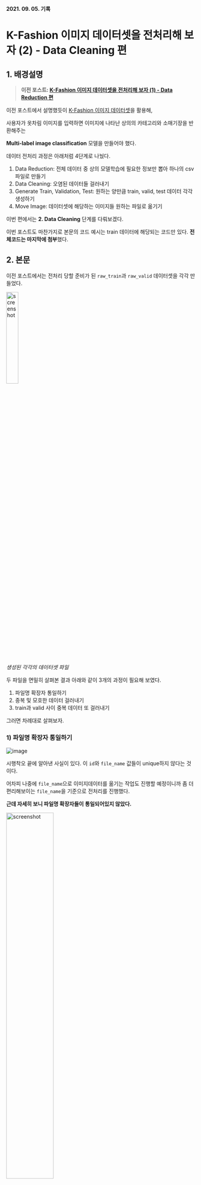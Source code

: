 **2021. 09. 05. 기록**

# K-Fashion 이미지 데이터셋을 전처리해 보자 (2) - Data Cleaning 편

## 1. 배경설명

> **이전 포스트: [K-Fashion 이미지 데이터셋을 전처리해 보자 (1) - Data Reduction 편](https://github.com/heejaykong/TIL/blob/main/ML/k-fashion%EB%8D%B0%EC%9D%B4%ED%84%B0%EC%85%8B%20%EC%A0%84%EC%B2%98%EB%A6%AC%20%EA%B3%BC%EC%A0%95(1).md#k-fashion-%EC%9D%B4%EB%AF%B8%EC%A7%80-%EB%8D%B0%EC%9D%B4%ED%84%B0%EC%85%8B%EC%9D%84-%EC%A0%84%EC%B2%98%EB%A6%AC%ED%95%B4-%EB%B3%B4%EC%9E%90-1---data-reduction-%ED%8E%B8)**

이전 포스트에서 설명했듯이 [K-Fashion 이미지 데이터셋](https://aihub.or.kr/aidata/7988)을 활용해,

사용자가 옷차림 이미지를 입력하면 이미지에 나타난 상의의 카테고리와 소매기장을 반환해주는

**Multi-label image classification** 모델을 만들어야 했다.

데이터 전처리 과정은 아래처럼 4단계로 나눴다.

1. Data Reduction: 전체 데이터 중 상의 모델학습에 필요한 정보만 뽑아 하나의 csv 파일로 만들기
2. Data Cleaning: 오염된 데이터들 걸러내기
3. Generate Train, Validation, Test: 원하는 양만큼 train, valid, test 데이터 각각 생성하기
4. Move Image: 데이터셋에 해당하는 이미지들 원하는 파일로 옮기기

이번 편에서는 **2. Data Cleaning** 단계를 다뤄보겠다.

이번 포스트도 마찬가지로 본문의 코드 예시는 train 데이터에 해당되는 코드만 있다. **전체코드는 마지막에 첨부**했다.

## 2. 본문

이전 포스트에서는 전처리 당할 준비가 된 `raw_train`과 `raw_valid` 데이터셋을 각각 만들었다.

<img src="https://user-images.githubusercontent.com/18097984/136834983-625c3f8c-e433-431c-95f2-da34c2b34e0c.png" width="25%" alt="screenshot" />

*생성된 각각의 데이터셋 파일*

두 파일을 면밀히 살펴본 결과 아래와 같이 3개의 과정이 필요해 보였다.
1) 파일명 확장자 통일하기
2) 중복 및 모호한 데이터 걸러내기
3) train과 valid 사이 중복 데이터 또 걸러내기

그러면 차례대로 살펴보자.

### 1) 파일명 확장자 통일하기

![image](https://user-images.githubusercontent.com/18097984/136968943-3517f044-ab6b-4ca5-a03c-ff2fd6bc4628.png)

시행착오 끝에 알아낸 사실이 있다. 이 `id`와 `file_name` 값들이 unique하지 않다는 것이다.

어차피 나중에 `file_name`으로 이미지데이터를 옮기는 작업도 진행할 예정이니까 좀 더 편리해보이는 `file_name`을 기준으로 전처리를 진행했다.

**근데 자세히 보니 파일명 확장자들이 통일되어있지 않았다.**

<img src="https://user-images.githubusercontent.com/18097984/136966095-7e44fbbc-c29f-4e2d-befb-66a1d729d657.png" width="50%" alt="screenshot" />

*확장자 `.jpg`, `.JPG`가 섞인 모습*

**왜 이게 문제가 되는가?**

`file_name`값이 전부 서로 unique하다는 게 보장된다면 확장자를 통일시킬 필요가 없겠지만, 파일명이 겹치는 경우가 있다는 것을 알고 있기에

(파일명이 동일해도 확장자가 다를 경우 다른 string으로 인식되니까) 전처리 편의성을 위해, 확장자들을 `.jpg`로 통일시키기로 했다.

먼저, 기존의 `raw_train` 파일을 읽어온 뒤, `replace_extensions()` 함수에 넣었다.

```python
# reading the csv file
base = "../../input/"
RAW_TRAIN_PATH = os.path.join(base, "raw_train.csv")
raw_train = pd.read_csv(RAW_TRAIN_PATH, encoding="utf-8")
print(len(raw_train))
```
<img src="https://user-images.githubusercontent.com/18097984/136959450-d6d7b370-b2e7-454b-97b4-e93a75c27809.png" width="45%" alt="screenshot" />

*실행결과 `raw_train`의 데이터 수는 총 415,707개다*

```python
raw_train = replace_extensions(raw_train)
```

처리된 결과를 보자. 왼쪽이 처리되기 전 모습, 오른쪽이 `replace_extensions()`를 거친 모습이다.

<div style="display:flex;">
  <img src="https://user-images.githubusercontent.com/18097984/136966095-7e44fbbc-c29f-4e2d-befb-66a1d729d657.png" width="45%" alt="screenshot" />
  =>
  <img src="https://user-images.githubusercontent.com/18097984/136966505-35f82787-2f47-40b7-8205-11da5cdabfe9.png" width="45%" alt="screenshot" />
</div>

그렇다면 이제 `replace_extensions` 함수가 뭔지 살펴보자.

```python
def to_jpg(filename):
    return os.path.splitext(filename)[0] + ".jpg"                 # <- line 2

def replace_extensions(csv):
    csv.loc[:,"file_name"] = csv.loc[:,"file_name"].apply(to_jpg) # <- line 5
    return csv
```
* **line 5**은 file_name 칼럼 전체에 `to_jpg`이라는 함수를 apply하는 코드다.
* **line 2**는 각 file_name 값에서 확장자에 해당하는 스트링을 strip하고 대신 `.jpg`를 붙여서 리턴한다.

파일명 확장자를 통일했으니, 이제 본격적으로 오염된 데이터를 걸러내보자.


### 2) 중복 및 모호한 데이터 걸러내기

이번엔 중복되거나 모호한 값을 지닌, 오염된 데이터들을 걸러내는 작업을 할 차례다.

위 예시 이미지처럼 아예 **파일명과 라벨링값이 동일한 데이터들**이 존재하기도 했고,

**파일명은 같은데 다르게 라벨링된 데이터들**이 존재하기도 했다.

`remove_duplicate_rows()`와 `remove_ambiguous_rows()`라는 함수의 파라미터로 넣어 처리했다.

```python
raw_train = remove_duplicate_rows(raw_train)
len(raw_train)
```
<img src="https://user-images.githubusercontent.com/18097984/136975090-a507514d-70c6-40cc-86eb-a12d2797423e.png" width="45%" alt="screenshot" />

```python
raw_train = remove_ambiguous_rows(raw_train)
len(raw_train)
```
<img src="https://user-images.githubusercontent.com/18097984/136980357-b9065629-34e5-4ea0-a8ba-110cb13bf86f.png" width="45%" alt="screenshot" />

실행결과, 데이터 수가 총 415,707개 -> 413,682개 -> 409,470개로 감소한 것을 볼 수 있다.

그럼 이 두 함수가 뭔지 살펴보자.
```python
# 파일명과 라벨들이 duplicate인 row마다 마지막 하나만 살리고 다 없애기
def remove_duplicate_rows(csv):
    cols = list(csv.columns[1:])
    duplicates_removed = csv.drop_duplicates(subset=cols, keep='last')        # <- line 4
    return duplicates_removed
    
# 파일명만 duplicate하고 라벨은 달라서 모호한 row들은 전부 없애버리기
def remove_ambiguous_rows(csv):
    ambiguous_removed = csv.drop_duplicates(subset=['file_name'], keep=False) # <- line 9
    return ambiguous_removed
```
두 함수 다 pandas의 `drop_duplicates` 함수를 활용해 중복되는 데이터를 처리했다.
* 완전히 동일한 데이터일 경우, 그 중 한 개는 살릴 수 있으니까 **line 4**에서 `keep` 옵션을 `'last'`로 지정했다.
* 파일명은 동일한데 평가된 라벨이 다를 경우, 그 중 어떤 데이터가 실제 정답인지 알 길이 없으므로, **line 9**에서는 `keep` 옵션을 `False`로 지정해 살리는 데이터 없이 전부 삭제했다.

### 3) train과 valid 사이 중복 데이터 또 걸러내기

끝난 줄 알았더니 또 다른 문제를 발견했다.

`raw_valid`에도 여태 얘기한 전처리 코드를 똑같이 진행한 뒤 넘어갔는데 뭔가 이상하길래,

```python
# 이미 처리한 train과 valid 사이에는 서로 겹치는 데이터가 없는지 확인
filenames = TOTAL['file_name'].tolist()
seen = set()
uniq = []
duplicates = []
for names in filenames:
    if names not in seen:
        seen.add(names)
        uniq.append(names)
    else:
        duplicates.append(names)
len(duplicates) # 짱 많은 것으로 판명
```

삽질 끝에 또!! train과 valid 데이터셋 사이에 중복되는 값이 존재한다는 것을 뒤늦게 깨달았다.

애초에 이 K-Fashion 데이터셋을 다운받았을 때 train과 valid 데이터셋이 각각 폴더로 구분되어 있길래, 당연히 둘 사이에 중복되는 데이터가 없으리라고 생각했는데 아니었다.

이럴 거면 왜 굳이 이렇게 구분해서 배포했는지 모르겠다... 괜히 전처리 과정만 번거로워진다.

아무튼 그래서 겹치는 데이터를 제거하기 위해, 아래와 같이 `raw_train`과 `raw_valid`을 우선 합친 뒤, 어떻게 처리할지 결정하려고 직접 데이터 테이블을 확인해봤다.

```python
total_data = pd.concat([raw_train, raw_valid])
len(total_data)

# 겹치는 데이터들을 troubles로 명명... 어떻게 처리할지 결정하기 위해 눈으로 직접 데이터 확인
troubles = total_data.loc[total_data['file_name'].isin(duplicates)]
sorted_troubles = troubles.sort_values(['file_name', 'id'], ascending=[True, True]) # 파일명, ID값대로 정렬 후 저장
save_csv(sorted_troubles, "troubles.csv")
```
image TBD

*troubles.csv*

```python
# 엑셀파일과 이미지들을 직접 확인해본 결과...
# 파일명이 겹치는 데이터들 중 나중에 온 ID값을 살리면 되겠다고 판단.
sorted_total = total_data.sort_values(['file_name', 'ID'], ascending=[True, True])
total_without_duplicates = sorted_total.drop_duplicates(subset=['file_name'], keep='last')
len(total_without_duplicates)
```

```python
save_csv(total_without_duplicates, "../../input/preprocessed_TOTAL_dataset.csv")
```


그 다음엔 정말로 이 데이터셋에 나온 파일명 중 누락된 이미지 또한 없는지 확인한다

```python
data = total_without_duplicates
filenames = data['file_name'].tolist()
target_path = os.path.join("..", "..", "input", "ALL_IMAGES/") # 모든 원천데이터(=이미지파일)가 담긴 폴더 경로
candidates = [target_path + name for name in filenames]
len(candidates)
```
```python
data_without_images = []
for path in tqdm(candidates):
    isExist = os.path.exists(path)
    if not isExist:
        print("OH NO.")
        data_without_images.append(path)
    else:
        print("clear!")
```

실행결과 이미지 TBD

*실행 결과 다행히 누락된 이미지는 없는 것으로 보인다.*

Now we are REALLY good to go!!!!

이제 전처리 과정을 다 마쳤으니 본격적으로 train, valid, test 데이터셋으로 각자 쪼개는 작업을 진행해보자.

끝

### 참고
* [How can I replace (or strip) an extension from a filename in Python?](https://stackoverflow.com/questions/3548673/how-can-i-replace-or-strip-an-extension-from-a-filename-in-python)
* [Pandas - Indexing and selecting data](https://pandas.pydata.org/pandas-docs/stable/user_guide/indexing.html#)
